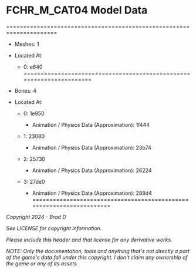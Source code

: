 # FCHR_M_CAT04 Model Data
=====================================================================

* Meshes: 1

* Located At:

  * 0: e640
=====================================================================

* Bones: 4

* Located At:

  * 0: 1e950

    * Animation / Physics Data (Approximation): 1f444

  * 1: 23080

    * Animation / Physics Data (Approximation): 23b74

  * 2: 25730

    * Animation / Physics Data (Approximation): 26224

  * 3: 27de0

    * Animation / Physics Data (Approximation): 288d4
=====================================================================

*Copyright 2024 - Brad D*

*See LICENSE for copyright information.*

*Please include this header and that license for any derivative works.*

*NOTE: Only the documentation, tools and anything that's not directly a part of the game's data fall under this copyright. I don't claim any ownership of the game or any of its assets*
